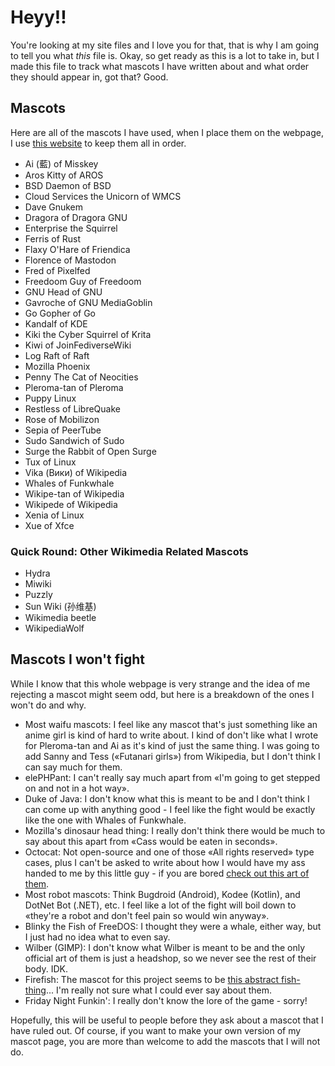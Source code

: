 # Heyy!!

You're looking at my site files and I love you for that, that is why I am going to tell you what _this_ file is. Okay, so get ready as this is a lot to take in, but I made this file to track what mascots I have written about and what order they should appear in, got that? Good.

## Mascots

Here are all of the mascots I have used, when I place them on the webpage, I use [this website](https://alphabetizer.flap.tv) to keep them all in order.

* Ai (藍) of Misskey
* Aros Kitty of AROS
* BSD Daemon of BSD
* Cloud Services the Unicorn of WMCS
* Dave Gnukem
* Dragora of Dragora GNU
* Enterprise the Squirrel
* Ferris of Rust
* Flaxy O'Hare of Friendica
* Florence of Mastodon
* Fred of Pixelfed
* Freedoom Guy of Freedoom
* GNU Head of GNU
* Gavroche of GNU MediaGoblin
* Go Gopher of Go
* Kandalf of KDE
* Kiki the Cyber Squirrel of Krita
* Kiwi of JoinFediverseWiki
* Log Raft of Raft
* Mozilla Phoenix
* Penny The Cat of Neocities
* Pleroma-tan of Pleroma
* Puppy Linux
* Restless of LibreQuake
* Rose of Mobilizon
* Sepia of PeerTube
* Sudo Sandwich of Sudo
* Surge the Rabbit of Open Surge
* Tux of Linux
* Vika (Вики) of Wikipedia
* Whales of Funkwhale
* Wikipe-tan of Wikipedia
* Wikipede of Wikipedia
* Xenia of Linux
* Xue of Xfce

### Quick Round: Other Wikimedia Related Mascots

* Hydra
* Miwiki
* Puzzly
* Sun Wiki (孙维基)
* Wikimedia beetle
* WikipediaWolf

## Mascots I won't fight

While I know that this whole webpage is very strange and the idea of me rejecting a mascot might seem odd, but here is a breakdown of the ones I won't do and why.

* Most waifu mascots: I feel like any mascot that's just something like an anime girl is kind of hard to write about. I kind of don't like what I wrote for Pleroma-tan and Ai as it's kind of just the same thing. I was going to add Sanny and Tess («Futanari girls») from Wikipedia, but I don't think I can say much for them.
* elePHPant: I can't really say much apart from «I'm going to get stepped on and not in a hot way».
* Duke of Java: I don't know what this is meant to be and I don't think I can come up with anything good - I feel like the fight would be exactly like the one with Whales of Funkwhale.
* Mozilla's dinosaur head thing: I really don't think there would be much to say about this apart from «Cass would be eaten in seconds».
* Octocat: Not open-source and one of those «All rights reserved» type cases, plus I can't be asked to write about how I would have my ass handed to me by this little guy - if you are bored [check out this art of them](https://octodex.github.com).
* Most robot mascots: Think Bugdroid (Android), Kodee (Kotlin), and DotNet Bot (.NET), etc. I feel like a lot of the fight will boil down to «they're a robot and don't feel pain so would win anyway».
* Blinky the Fish of FreeDOS: I thought they were a whale, either way, but I just had no idea what to even say.
* Wilber (GIMP): I don't know what Wilber is meant to be and the only official art of them is just a headshop, so we never see the rest of their body. IDK.
* Firefish: The mascot for this project seems to be [this abstract fish-thing](https://git.joinfirefish.org/firefish/joinfirefish/-/blob/main/public/branding/title.svg?ref_type=heads)... I'm really not sure what I could ever say about them.
* Friday Night Funkin': I really don't know the lore of the game - sorry!

Hopefully, this will be useful to people before they ask about a mascot that I have ruled out. Of course, if you want to make your own version of my mascot page, you are more than welcome to add the mascots that I will not do.